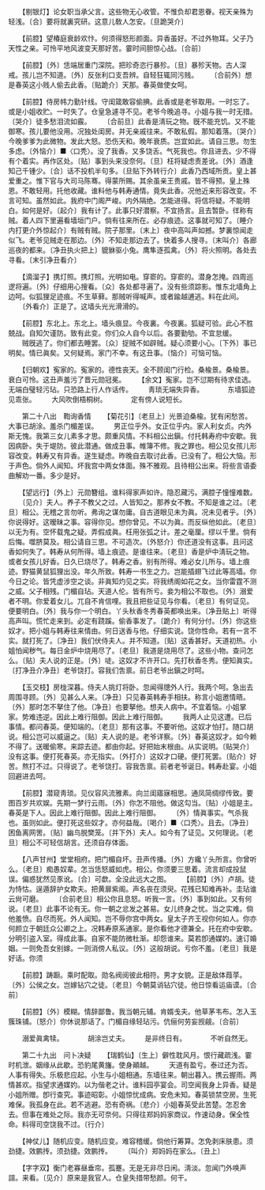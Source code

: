<!-- { "loadSidebar": true } -->
　　【剔银灯】论女职当承父言。这些物无心收管。不惟负却君恩眷。视天亲殊为轻浅。〔合〕要将就裏究研。这意儿敎人怎安。〔旦跪哭介〕 

　　【前腔】望椿庭衰龄欢忭。何须得怒形颜面。异香虽好。不过外物耳。父子乃天性之亲。可怜平地风波变天那好苦。霎时间胆惊心战。〔合前〕 

　　【前腔】〔外〕恁端居重门深院。把珍奇恣行暴殄。〔旦〕暴殄天物。古人深戒。孩儿岂不知道。〔外〕反张利口支吾辨。自轻狂辄同污贱。 
　　〔合前外〕想是春英这小贱人偷去此香。〔贴跪介〕天那。春英做使女呵。 

　　【前腔】侍房帏力勤针线。守闺箴敢容偷捵。此香或是老爷取用。一时忘了。或是小姐收贮。一时失了。仓皇急遽寻不见。老爷今晚追寻。小姐与我一时无措。〔哭介〕徒多愁泪流如霰。 
　　〔合前旦〕此香是淸玩之物。旣不能充饥。又不能御寒。孩儿要他没用。况独处闺房。并无亲戚往来。不敢私假。那知着落。〔哭介〕今晚爹爹为此微物。发此大怒。恐伤天和。晚年衰质。岂宜如此。请自三思。勿生多虑。〔外恼介〕■〈口秃〉。没了我香。又多饶舌。气死我也。你且进去。少不得有个着实。再作区处。〔贴〕事到头来没奈何。〔旦〕枉将疑虑责差讹。〔外〕酒逢知己千锺少。〔合〕话不投机半句多。〔旦贴下外转行介〕此香乃西域所贡。皇上甚爱重之。惟下官与大司马陈骞。得蒙所赐。其余虽亲王贵戚。皆不得预。皇上殊恩。不敢轻用。托他收藏。谁料他与韩寿通情。竟失此香。况他近来形容改变。不言可知。虽然如此。我府中门阁严峻。内外隔绝。怎能进得。将信将疑。不能明白。如何是好。〔起介〕我有计了。此事只好潜察。不宜扬言。且去暂卧。徉称有贼。着人四下里遍看墙垣门户。倘有往来所在。必存痕迹。这事就可知了。〔睡介内打更介外惊起介〕有贼有贼。院子那里。〔末上〕夜中高叫声如撼。梦裏惊闻走似飞。老爷见贼走在那边。〔外〕不知走那边去了。快着多人搜寻。〔末叫介〕各廊巡夜的都来。〔净丑执火把上〕貔貅驱小兔。鹰隼逐孤禽。〔外〕将火照明。各处去寻看。〔末引净丑看介〕 

　　【滴溜子】携灯照。携灯照。光明如电。穿窬的。穿窬的。潜身怎掩。四周巡逻将遍。〔外〕仔细用心搜看。〔众〕各处都寻遍了。没有些须踪影。惟东北墙角上边呵。似狐狸足迹痕。不生草藓。那贼听得喊声。或者踰越逋逃。料在此间。 
　　〔外看介〕正是了。这墙头光光滑滑的。 

　　【前腔】东北上。东北上。墙头痕显。今夜裏。今夜裏。狐疑可验。此心不胜兢战。自知欠谨防。致有此变。你们众人自今以后。各要勤劬。不宜怠缓。 
　　贼旣逃了。你们都去睡罢。〔众〕捉贼不如辟贼。疑心须要小心。〔下外〕事已明矣。情已眞矣。又何疑焉。家门不幸。有这丑事。〔恼介〕可恼可恼。 

　　【归朝欢】寃家的。寃家的。德性丧天。全不顾闺门行检。桑楡景。桑楡景。衰白可怜。这丑声羞污了晋元勋冠冕。 
　　【余文】寃家。岂不愆期有待求佳选。无端白璧轻污玷。只恐路上行人作话传。 
　　靑琐无端失异香。　　　　东墙狐迹见乖张。 
　　大风吹倒梧桐树。　　　　定有傍人说短长。 

　　第二十八出　鞫询香情 
　　【菊花引】〔老旦上〕光景迫桑楡。犹有闲愁苦。大事已胡涂。羞杀门楣差误。 
　　男正位乎外。女正位乎内。家人利女贞。内外斯无愧。我第三女儿素多才思。颇重风情。不料相公出鎭。付托韩寿府中安歇。我因病卧。失于堤防。彼此潜通。做成丑事。帷簿不修。我之罪也。相公见女孩儿形容改变。韩寿又有异香。遂生疑虑。昨晚自去取讨此香。已没有了。相公大恼。形于声色。倘外人闻知。坏我宫中两女体面。殊不雅观。且待相公出来。将些言语委曲解劝一番。多少是好。 

　　【望远行】〔外上〕元勋簪组。谁料得家声如许。隐忍藏污。满腔子憧憧难数。 
　　〔见介〕夫人。养子不教父之过。人皆知之。那养女不教。不知是谁之过。〔老旦〕相公。无稽之言勿听。弗询之谋勿庸。自古道眼见未为眞。况未见者乎。〔外〕你说得好。这暧昧之事。容得你见。想你曾见。不以为眞。而反纵他如此。〔老旦〕以无为有。空怀载鬼之疑。弄假成眞。枉用张弧之计。差之毫厘。缪以千里。倘有后悔。噬脐莫及。相公请自三思。不可造次。〔外怒介〕你还道没有这事。且问这香如何失了。韩寿从何所得。墙上痕迹。是谁往来。〔老旦〕香是炉中淸玩之物。或者女孩儿好香。日久已烧尽了。韩寿之香。别有所得。难必女儿所与。墙上痕迹。野猫黄鼠狐狸出没。年久所致。韩寿一书生之力。岂能插翅飞过此等高墙。你今日之论。皆凭虚涉空之谈。非眞知灼见之实。将我绣阁如花之女。当你雷霆不测之威。父子相残。门楣自玷。天道人伦。皆有所亏。妾为相公不取也。〔外〕溺爱者不明。你爱着女儿。兀自不肯信哩。我且把些证见与你看。〔老旦〕有何证见。便要明白。〔外〕我与你一个明白。丫头秋香冬秀春英都唤出来。〔净丑贴上〕听得高声叫。慌忙走来到。必定有跷蹊。偷香事发了。〔跪介〕有何分付。〔外〕你这些奴才。把小姐与韩寿往来情由。何日送香与他。仔细实说。饶你性命。若有一言不实。就打死了。〔净丑〕我们伏侍夫人。并不知道。〔贴〕这香甚好。天道初热。小姐怕闻秽气。每日金炉中烧用尽了。〔老旦〕我道是烧用尽了。这些小物。查问怎么。〔贴〕夫人说的正是。〔外〕唗。这奴才不许开口。先打秋香冬秀。便知眞实。〔打净丑介净丑〕老爷饶打。容我们吿禀。前日老爷出鎭之时呵。 

　　【玉交枝】房栊深暮。侍夫人挑灯将卧。忽闻得牕外人行。我两个呵。急出去周围寻顾。〔外〕见甚么人来。〔净丑〕只见春英韩寿手相扶。称言小姐邀情晤。〔外〕那时怎不拏住了他。〔净丑〕也要拏他。想夫人病中。不宜着恼。小姐掌家。势难违逆。因此上难行阻御。因此上难行阻御。 
　　我两人止见这遭。已后事情。都问春英。便知端的。〔老旦〕那有这事。不要听他。这奴才怕打。随口胡说。相公岂可以威逼之。〔贴〕夫人说的是。老爷详察。〔外〕春英这奴才。如今赖不得了。送暖偷寒。来踪去迹。都由你起。好把始末根由。从实说明。〔贴哭介〕没有这事。便打死春英。亦无指实。〔外打介〕这奴才口硬。便打死罢。〔贴介〕好苦。熬打不过。只得说了。老爷饶打。容我吿禀。前者老爷诞日。韩寿赴宴。小姐回避进去呵。 

　　【前腔】潜窥靑琐。见仪容风流雅素。向兰闺寤寐相思。通凤简绸缪传致。要图百岁共欢娱。先期一梦行云雨。〔外〕你怎不阻他。做这勾当。〔贴〕小姐是主。春英是下人。因此上难行阻御。因此上难行阻御。 
　　〔外〕情眞事实。气杀我也。虽则如此。便打死这些奴才。亦何益哉。〔喝介〕■〈口秃〉。且去。〔净丑〕困鱼离网罟。〔贴〕幽鸟脱樊笼。〔并下外〕夫人。如今有了证见。又何理说。〔老旦〕相公不可轻信胡言。还须自存体面。 

　　【八声甘州】堂堂相府。把门楣自坏。丑声传播。〔外〕方纔丫头所言。你曾听么。〔老旦〕痴愚奴辈。怎当恁怒威如虎。相公。你须要三思着。流言却成投鼠误。偏惑犹然见豕讹。〔合〕可歔。全没此远大之图。 
　　【前腔】〔外〕卢胡。徒为恃怙。逞遁辞护女欺夫。把黄扉紫阁。声名丧在须臾。花残已知难再补。圭玷谁云尙可磨。 
　　〔合前老旦〕相公你且息怒。听我一言。〔外〕事到如此。又有何说。〔老旦〕此事不论有无。你一朝之忿发之甚易。女儿终身之忧。当之实难。倘他羞愤。自尽而死。外人闻知。岂不辱你宫中两女。皇太子齐王视你何如人。你亦何颜立于朝廷众公卿之上。况韩寿原系通家。是你看他才德兼全。托在府中安歇。分明引盗入室。得成此事。自家不能防微杜渐。却怨谁来。莫若卽通媒妁。速订婚姻。一则免吾女别嫁。一则消傍人私议。〔外〕这般胡说。亏你不羞。〔老旦〕我是好话。你须 

　　【前腔】踌蹰。乘时配取。勋名阀阅彼此相符。男才女貌。正是敌体葭莩。〔外〕公侯之女。岂嫁钻穴之徒。〔老旦〕今朝莫诮钻穴徒。他日惊看运庙谟。〔合前〕 

　　【前腔】〔外〕模糊。情辞鄙鲁。我当朝元辅。肯婿戋夫。他草茅韦布。怎入玉簇珠铺。〔怒介〕你休说那话了。门楣自缘轻玷污。伉俪何劳妄觊觎。〔合前〕 

　　溺爱眞禽犊。　　　　胡涂岂丈夫。 
　　是非终日有。　　　　不听自然无。 

　　第二十九出　问卜决疑 
　　【瑞鹤仙】〔生上〕僻性耽风月。恨行藏疏浅。霎时机泄。姻缘从此歇。恐豹尾黄旛。使身顚越。 
　　天道有盈亏。泰过还为否。人事有得失。乐极悲应起。小生与小姐相通。东墙往来。朝出暮入。携云握雨。两情甚欢。指望求通媒妁。以为偕老之计。谁料园亭宴会。司空闻我身上异香。疑是小姐所赠。卽行查究。事迹昭彰。小姐惊忧成病。安危未知。春英锁禁空房。生死难保。我孤身在此。若不逃避。恐有奇祸。〔悲介〕小姐春英受此苦楚。怎忍舍去。但事在难处之际。我亦无可奈何。只得往郑妈妈家商议。作速动身。保全性命。料得司空饶我不过。〔行介〕 

　　【神仗儿】随机应变。随机应变。难容稽缓。倘他行筹算。怎免剥床肤患。须劲捷。效鹏抟。须劲捷。效鹏抟。 
　　〔叫介〕郑妈妈在家么。〔丑上〕 

　　【字字双】衡门老寡昼垂帘。孤蹇。无是无非尽日闲。淸淡。忽闻门外唤声諠。来看。〔见介〕原来是我官人。仓皇失措带愁颜。何干。 
